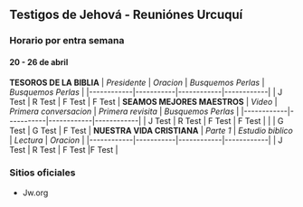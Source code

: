 ## Testigos de Jehová - Reuniónes Urcuquí 

### Horario por entra semana
#### 20 - 26 de abril
**TESOROS DE LA BIBLIA**
| *Presidente* | *Oracion*   | *Busquemos Perlas*   | *Busquemos Perlas*   |
|------------|-----------|------------|------------|
| J Test     | R Test    | F Test     | F Test     |
**SEAMOS MEJORES MAESTROS**
| *Video* | *Primera conversacion*   | *Primera revisita*   | *Busquemos Perlas*   |
|------------|-----------|------------|------------|
| J Test    | R Test    | F Test     | F Test    |
|           | G Test    | G Test     | F Test    |
**NUESTRA VIDA CRISTIANA**
| *Parte 1* | *Estudio biblico*   | *Lectura*   | *Oracion*   |
|------------|-----------|------------|------------|
| J Test    | R Test    | F Test     |F Test     |

### Sitios oficiales
* Jw.org
